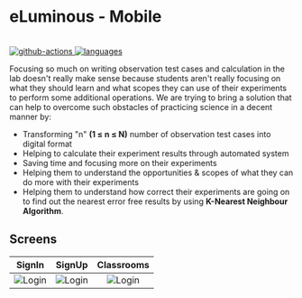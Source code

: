 # eLuminous - Mobile

<p align="left">
<br>
  <a href="https://action-badges.now.sh/e-Luminous/src">
    <img src="https://action-badges.now.sh/e-Luminous/src" alt="github-actions">
  </a>
  <a href="https://img.shields.io/github/languages/count/e-Luminous/src">
    <img src="https://img.shields.io/github/languages/count/e-Luminous/src" alt="languages">
  </a>
</p>

Focusing so much on writing observation test cases and calculation in the lab doesn't really make sense because students aren't really focusing on what they should learn and what scopes they can use of their experiments to perform some additional operations. We are trying to bring a solution that can help to overcome such obstacles of practicing science in a decent manner by:

- Transforming "n" **(1 ≤ n ≤ N)** number of observation test cases into digital format
- Helping to calculate their experiment results through automated system
- Saving time and focusing more on their experiments
- Helping them to understand the opportunities & scopes of what they can do more with their experiments
- Helping them to understand how correct their experiments are going on to find out the nearest error free results by using **K-Nearest Neighbour Algorithm**.

## Screens

SignIn             |  SignUp             | Classrooms            | 
:-------------------------:|:-------------------------:|:-------------------------:
| ![Login](assets/screens/login.gif)  |  ![Login](assets/screens/login.gif)  | ![Login](assets/screens/login.gif) |



